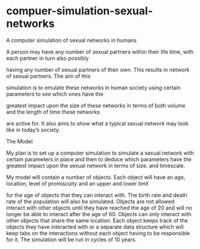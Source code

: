 compuer-simulation-sexual-networks
==================================

A computer simulation of sexual networks in humans

A person may have any number of sexual partners within their life time, with each partner in turn also possibly 

having any number of sexual partners of their own. This results in network of sexual partners. The aim of this 

simulation is to emulate these networks in human society using certain parameters to see which ones have the 

greatest impact upon the size of these networks in terms of both volume and the length of time these networks 

are active for. It also aims to show what a typical sexual network may look like in today’s society.

The Model

My plan is to set up a computer simulation to simulate a sexual network with certain parameters in place and then
to deduce which parameters have the greatest impact upon the sexual network in terms of size. and timescale. 

My model will contain a number of objects. Each object will have an age, location, level  of promiscuity and an upper and lower limit 

for the age of objects that they can interact with. The birth rate and death rate of the 
population will also be simulated. Objects are not allowed interact with other objects 
until they have reached the age of 20 and will no longer be able to interact after the 
age of 60. Objects can only interact with other objects that share the same location. 
Each object keeps track of the objects they have interacted with or a separate 
data structure which will keep tabs on the interactions without each object having to 
be responsible for it. The simulation will be run in cycles of 10 years.
